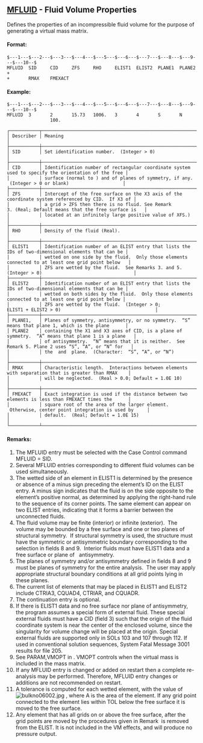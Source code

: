 ## [MFLUID](https://help.hexagonmi.com/bundle/MSC_Nastran_2022.4/page/Nastran_Combined_Book/qrg/bulkno/TOC.MFLUID.xhtml) - Fluid Volume Properties

Defines the properties of an incompressible fluid volume for the purpose of generating a virtual mass matrix.

#### Format:

```nastran
$---1---$---2---$---3---$---4---$---5---$---6---$---7---$---8---$---9---$---10--$
MFLUID  SID     CID     ZFS     RHO     ELIST1  ELIST2  PLANE1  PLANE2  +       
+       RMAX    FMEXACT                                                         
```

#### Example:

```nastran
$---1---$---2---$---3---$---4---$---5---$---6---$---7---$---8---$---9---$---10--$
MFLUID  3       2       15.73   1006.   3       4       S       N               
                100.                                                            
```

```text
┌───────────┬────────────────────────────────────────────────────────────────────────────────────────────────────┐
│ Describer │ Meaning                                                                                            │
├───────────┼────────────────────────────────────────────────────────────────────────────────────────────────────┤
│ SID       │ Set identification number.  (Integer > 0)                                                          │
├───────────┼────────────────────────────────────────────────────────────────────────────────────────────────────┤
│ CID       │ Identification number of rectangular coordinate system used to specify the orientation of the free │
│           │ surface (normal to ) and of planes of symmetry, if any.  (Integer > 0 or blank)                    │
├───────────┼────────────────────────────────────────────────────────────────────────────────────────────────────┤
│ ZFS       │ Intercept of the free surface on the X3 axis of the coordinate system referenced by CID.  If X3 of │
│           │ a grid > ZFS then there is no fluid. See Remark 3. (Real; Default means that the free surface is   │
│           │ located at an infinitely large positive value of XFS.)                                             │
├───────────┼────────────────────────────────────────────────────────────────────────────────────────────────────┤
│ RHO       │ Density of the fluid (Real).                                                                       │
├───────────┼────────────────────────────────────────────────────────────────────────────────────────────────────┤
│ ELIST1    │ Identification number of an ELIST entry that lists the IDs of two-dimensional elements that can be │
│           │ wetted on one side by the fluid.  Only those elements connected to at least one grid point below   │
│           │ ZFS are wetted by the fluid.  See Remarks 3. and 5. (Integer > 0)                                  │
├───────────┼────────────────────────────────────────────────────────────────────────────────────────────────────┤
│ ELIST2    │ Identification number of an ELIST entry that lists the IDs of two-dimensional elements that can be │
│           │ wetted on both sides by the fluid.  Only those elements connected to at least one grid point below │
│           │ ZFS are wetted by the fluid.  (Integer > 0; ELIST1 + ELIST2 > 0)                                   │
├───────────┼────────────────────────────────────────────────────────────────────────────────────────────────────┤
│ PLANE1,   │ Planes of symmetry, antisymmetry, or no symmetry.  “S” means that plane 1, which is the plane      │
│ PLANE2    │ containing the X1 and X3 axes of CID, is a plane of symmetry.  “A” means that plane 1 is a plane   │
│           │ of antisymmetry.  “N” means that it is neither.  See Remark 5. Plane 2 uses “S”, “A”, or “N” for   │
│           │ the  and  plane.  (Character:  “S”, “A”, or “N”)                                                   │
├───────────┼────────────────────────────────────────────────────────────────────────────────────────────────────┤
│ RMAX      │ Characteristic length.  Interactions between elements with separation that is greater than RMAX    │
│           │ will be neglected.  (Real > 0.0; Default = 1.0E 10)                                                │
├───────────┼────────────────────────────────────────────────────────────────────────────────────────────────────┤
│ FMEXACT   │ Exact integration is used if the distance between two elements is less than FMEXACT times the      │
│           │ square root of the area of the larger element.  Otherwise, center point integration is used by     │
│           │ default.  (Real; Default = 1.0E 15)                                                                │
└───────────┴────────────────────────────────────────────────────────────────────────────────────────────────────┘
```

#### Remarks:

1. The MFLUID entry must be selected with the Case Control command MFLUID = SID.
2. Several MFLUID entries corresponding to different fluid volumes can be used simultaneously.
3. The wetted side of an element in ELIST1 is determined by the presence or absence of a minus sign preceding the element’s ID on the ELIST entry. A minus sign indicates that the fluid is on the side opposite to the   element’s positive normal, as determined by applying the right-hand rule to the sequence of its corner points. The same element can appear on two ELIST entries, indicating that it forms a barrier between the unconnected fluids.
4. The fluid volume may be finite (interior) or infinite (exterior).  The volume may be bounded by a free surface and one or two planes of structural symmetry.  If structural symmetry is used, the structure must have the symmetric or antisymmetric boundary corresponding to the selection in fields 8 and 9.  Interior fluids must have ELIST1 data and a free surface or plane of   antisymmetry.
5. The planes of symmetry and/or antisymmetry defined in fields 8 and 9 must be planes of symmetry for the entire analysis.  The user may apply appropriate structural boundary conditions at all grid points lying in these planes.
6. The current list of elements that may be placed in ELIST1 and ELIST2 include CTRIA3, CQUAD4, CTRIAR, and CQUADR.
7. The continuation entry is optional.
8. If there is ELIST1 data and no free surface nor plane of antisymmetry, the program assumes a special form of external fluid. These special external fluids must have a CID (field 3) such that the origin of the fluid coordinate system is near the center of the enclosed volume, since the singularity for volume change will be placed at the origin. Special external fluids are supported only in SOLs 103 and 107 through 112. If used in conventional solution sequences, System Fatal Message 3001   results for file 205.
9. See PARAM,VMOPT in  . VMOPT controls when the virtual mass is included in the mass matrix.
10. If any MFLUID entry is changed or added on restart then a complete re-analysis may be performed. Therefore, MFLUID entry changes or additions are not recommended on restart.
11. A tolerance is computed for each wetted element, with the value of  ![bulkno06002.jpg](https://help-be.hexagonmi.com/bundle/MSC_Nastran_2022.4/page/Nastran_Combined_Book/qrg/bulkno/../../../assets/bulkno06002.jpg?_LANG=enus) , where A is the area of the element. If any grid point connected to the element lies within TOL below the free surface it is moved to the free surface.
12. Any element that has all grids on or above the free surface, after the grid points are moved by the procedures given in Remark   is removed from the ELIST. It is not included in the VM effects, and will produce no pressure output.
